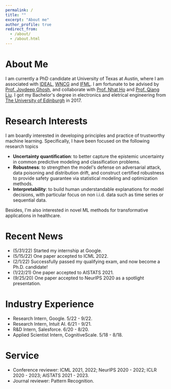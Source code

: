 ```yaml
---
permalink: /
title: ""
excerpt: "About me"
author_profile: true
redirect_from: 
  - /about/
  - /about.html
---
```

About Me
======
I am currently a PhD candidate at University of Texas at Austin, where I am associated with [IDEAL](https://www.ideal.ece.utexas.edu/index.html), [WNCG](https://www.wncg.org/) and [IFML](https://www.ifml.institute/). I am fortunate to be advised by [Prof. Joydeep Ghosh](https://www.ideal.ece.utexas.edu/~ghosh/), and collaborate with [Prof. Nhat Ho](https://nhatptnk8912.github.io/) and [Prof. Qiang Liu](https://www.cs.utexas.edu/~lqiang/). I got my Bachelor's degree in electronics and eletrical engineering from [The University of Edinburgh](https://www.ed.ac.uk/) in 2017.

Research Interests
======
I am boardly interested in developing principles and practice of trustworthy machine learning. Specifically, I have been focused on the following research topics

 - **Uncertainty quantification**: to better capture the epistemic uncertainty in common predictive modeling and classification problems. 
 - **Robustness**: to strengthen the model's defense on adversarial attack, data poisoning and distribution drift, and construct certified robustness to provide safety guarantee via statistical modeling and optimization methods. 
 - **Interpretability**: to build human understandable explanations for model decisions, with particular focus on non i.i.d. data such as time series or sequential data.

Besides, I'm also interested in novel ML methods for transformative applications in healthcare.

Recent News
======
 - (5/31/22) Started my internship at Google.
 - (5/15/22) One paper accepted to ICML 2022.
 - (2/1/22) Successfully passed my qualifying exam, and now become a Ph.D. candidate!
 - (1/22/21) One paper accepted to AISTATS 2021.
 - (9/25/20) One paper accepted to NeurIPS 2020 as a spotlight presentation.

Industry Experience
======
 - Research Intern, Google. 5/22 - 9/22.
 - Research Intern, Intuit AI. 6/21 - 9/21.
 - R&D Intern, Salesforce. 6/20 - 8/20.
 - Applied Scientist Intern, CognitiveScale. 5/18 - 8/18.

Service
======
 - Conference reviewer: ICML 2021, 2022; NeurIPS 2020 - 2022; ICLR 2020 - 2023; AISTATS 2021 - 2023.
 - Journal reviewer: Pattern Recognition.
